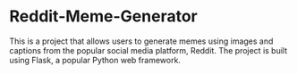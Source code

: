 # Reddit-Meme-Generator

This is a project that allows users to generate memes using images and captions from the popular social media platform, Reddit. The project is built using Flask, a popular Python web framework.
